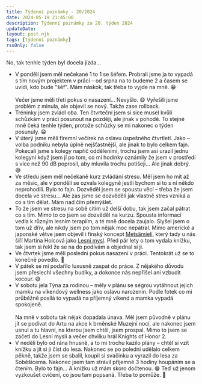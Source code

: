 ```yaml
---
title: Týdenní poznámky - 20/2024
date: 2024-05-19 21:45:00
description: Týdenní poznámky za 20. týden 2024
updateDate:
layout: post.njk
tags: [týdenní poznámky]
rssOnly: false
---
```

No, tak tenhle týden byl docela jízda… 
- V pondělí jsem měl nečekané 1 to 1 se šéfem. Probrali jsme ja to vypadá s tím novým projektem v práci – od srpna na to budeme 2 a časem se uvidí, kdo bude "šéf". Mám náskok, tak třeba to vyjde na mně. 😁 <br><br>
Večer jsme měli třetí pokus o nasazení… Nevyšlo. 😩 Vyřešili jsme problém z minula, ale objevil se nový. Takže zase rollback. 
- Tréninky jsem zvládl oba. Ten čtvrteční jsem si sice musel kvůli schůzkám v práci posunout na později, ale jinak v pohodě. To stejné mně čeká tenhle týden, protože schůzky se mi nakonec o týden posunuly. 😁 
- V úterý jsme měli firemní večírek na oslavu úspešného čtvrtletí. Jako – volba podniku nebyla úplně nejšťastnější, ale jinak to bylo celkem fajn. Pokecali jsme s kolegy napříč odděleními, trochu jsem asi urazil jednu kolegyni když jsem jí po tom, co mi hodinky oznámily že jsem v prostředí s více než 90 dB poprosil, aby mluvila trochu potišeji… Ale jinak dobrý. 😅 
- Ve středu jsem měl nečekaně kurz zvládání stresu. Měl jsem ho mít až za měsíc, ale v pondělí se ozvala kolegyně jestli bychom si to s ní někdo neprohodili. Bylo to fajn. Dozvěděl jsem se spoustu věcí – třeba že jsem docela ve stresu… Ale zas jsme se dozvěděli jak vlastně stres vzniká a co s tím dělat. Mám nad čím přemýšlet. 
- To že jsem ve stresu na sobě cítím už delší dobu, tak jsem začal pátrat co s tím. Mimo to co jsem se dozvěděl na kurzu. Spousta informací vedla k různým lesním terapiím, a té mně docela zaujalo. Slyšel jsem o tom už dřív, ale nikdy jsem po tom nějak moc nepátral. Mimo americké a japonské větve jsem objevil i finský koncept [Metsämieli]([](https://metsamieli.fi/Forestmind-fi/)), který tady u nás šíří Martina Holcová jako [Lesní mysl](https://lesnimysl.cz/). Před pár lety o tom vydala knížku, tak jsem si řekl že se na do podívám a objednal si ji. 
- Ve čtvrtek jsme měli poslední pokus nasazení v práci. Tentokrát už se to konečně povedlo. 👏 
- V pátek se mi podařilo luxusně zaspat do práce. Z nějakého důvodu jsem přeslechl všechny budíky, a dokonce nás nepřišel ani vzbudit kocour. 😅 
- V sobotu jela Týna za rodinou – měly v plánu se ségrou vytáhnout jejich mamku na víkendový wellness jako oslavu narozenin. Podle fotek co mi průběžně posílá to vypadá na příjemný víkend a mamka vypadá spokojeně.<br><br>
Na mně v sobotu tak nějak dopadala únava. Měl jsem původně v plánu jít se podívat do Artu na akce k brněnské Muzejní noci, ale nakonec jsem usnul a tu hlavní, na kterou jsem chtěl, jsem prospal. Mimo to jsem se začetl do Lesní mysli a večer chvilku hrál Knights of Honor 2. 
- V neděli bylo od rána hnusně, a to mi trochu kazilo plány – chtěl si vzít knížku a jít si ji číst do lesa. Nakonec se po poledni udělalo celkem pěkně, takže jsem se sbalil, koupil si svačinku a vyrazil do lesa za Soběšicema. Nakonec jsem tam strávil příjemné 3 hodiny houpáním se a čtením. Bylo to fajn… A knížku už mám skoro dočtenou. 😁 Teď už jenom vyzkoušet cvičení, co jsou tam popsaná. Třeba to pomůže. 🙂
